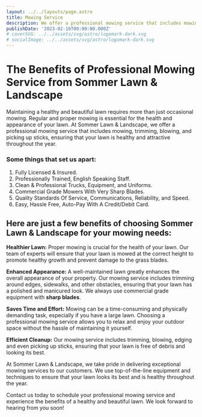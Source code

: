 ```yaml
---
layout: ../../layouts/page.astro
title: Mowing Service
description: We offer a professional mowing service that includes mowing, trimming, blowing, and picking up sticks, ensuring that your lawn is healthy and attractive throughout the year.
publishDate: '2023-02-16T00:00:00.000Z'
# coverSVG: ../../assets/svg/astro/logomark-dark.svg
# socialImage: ../../assets/svg/astro/logomark-dark.svg
---
```

# The Benefits of Professional Mowing Service from Sommer Lawn & Landscape
 
Maintaining a healthy and beautiful lawn requires more than just occasional mowing. Regular and proper mowing is essential for the health and appearance of your lawn. At Sommer Lawn & Landscape, we offer a professional mowing service that includes mowing, trimming, blowing, and picking up sticks, ensuring that your lawn is healthy and attractive throughout the year.

### Some things that set us apart:
1. Fully Licensed & Insured.
2. Professionally Trained, English Speaking Staff.
3. Clean & Professional Trucks, Equipment, and Uniforms.
4. Commercial Grade Mowers With Very Sharp Blades.
5. Quality Standards Of Service, Communications, Reliability, and Speed.
6. Easy, Hassle Free, Auto-Pay With A Credit/Debit Card.


## Here are just a few benefits of choosing Sommer Lawn & Landscape for your mowing needs:

**Healthier Lawn:** 
Proper mowing is crucial for the health of your lawn. Our team of experts will ensure that your lawn is mowed at the correct height to promote healthy growth and prevent damage to the grass blades.

**Enhanced Appearance:**
A well-maintained lawn greatly enhances the overall appearance of your property. Our mowing service includes trimming around edges, sidewalks, and other obstacles, ensuring that your lawn has a polished and manicured look. We always use commercial grade equipment with **sharp blades**.

**Saves Time and Effort:** 
Mowing can be a time-consuming and physically demanding task, especially if you have a large lawn. Choosing a professional mowing service allows you to relax and enjoy your outdoor space without the hassle of maintaining it yourself.

**Efficient Cleanup:** 
Our mowing service includes trimming, blowing, edging and even picking up sticks, ensuring that your lawn is free of debris and looking its best.

At Sommer Lawn & Landscape, we take pride in delivering exceptional mowing services to our customers. We use top-of-the-line equipment and techniques to ensure that your lawn looks its best and is healthy throughout the year.

Contact us today to schedule your professional mowing service and experience the benefits of a healthy and beautiful lawn. We look forward to hearing from you soon!
<br>